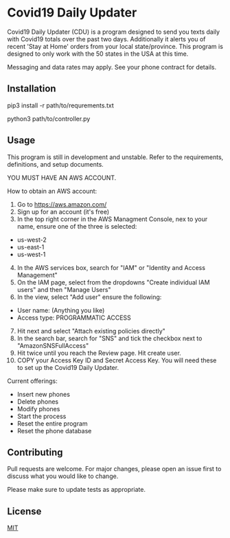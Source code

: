 # Covid19 Daily Updater

Covid19 Daily Updater (CDU) is a program designed to send you texts daily with Covid19 totals over the past two days. Additionally it alerts you of recent 'Stay at Home' orders from your local state/province. This program is designed to only work with the 50 states in the USA at this time.

Messaging and data rates may apply. See your phone contract for details.

## Installation

pip3 install -r path/to/requrements.txt

python3 path/to/controller.py

## Usage

This program is still in development and unstable. Refer to the requirements, definitions, and setup documents.

YOU MUST HAVE AN AWS ACCOUNT.

How to obtain an AWS account:
1) Go to https://aws.amazon.com/
2) Sign up for an account (it's free)
3) In the top right corner in the AWS Managment Console, nex to your name, ensure one of the three is selected:
 - us-west-2
 - us-east-1
 - us-west-1
4) In the AWS services box, search for "IAM" or "Identity and Access Management"
5) On the IAM page, select from the dropdowns "Create individual IAM users" and then "Manage Users"
6) In the view, select "Add user" ensure the following:
 - User name: (Anything you like)
 - Access type: PROGRAMMATIC ACCESS
7) Hit next and select "Attach existing policies directly"
8) In the search bar, search for "SNS" and tick the checkbox next to "AmazonSNSFullAccess"
9) Hit twice until you reach the Review page. Hit create user.
10) COPY your Access Key ID and Secret Access Key. You will need these to set up the Covid19 Daily Updater.

Current offerings:
 - Insert new phones
 - Delete phones
 - Modify phones
 - Start the process
 - Reset the entire program
 - Reset the phone database

## Contributing
Pull requests are welcome. For major changes, please open an issue first to discuss what you would like to change.

Please make sure to update tests as appropriate.

## License
[MIT](https://choosealicense.com/licenses/mit/)
